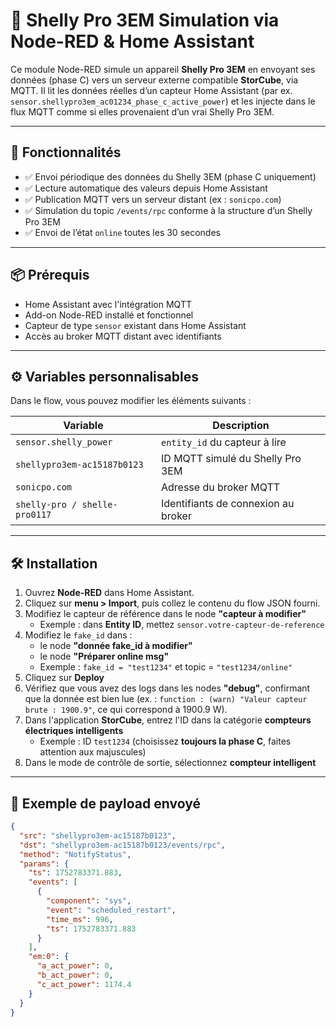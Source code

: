 # 🧠 Shelly Pro 3EM Simulation via Node-RED & Home Assistant

Ce module Node-RED simule un appareil **Shelly Pro 3EM** en envoyant ses données (phase C) vers un serveur externe compatible **StorCube**, via MQTT. Il lit les données réelles d’un capteur Home Assistant (par ex. `sensor.shellypro3em_ac01234_phase_c_active_power`) et les injecte dans le flux MQTT comme si elles provenaient d’un vrai Shelly Pro 3EM.

---

## 🚀 Fonctionnalités

- ✅ Envoi périodique des données du Shelly 3EM (phase C uniquement)
- ✅ Lecture automatique des valeurs depuis Home Assistant
- ✅ Publication MQTT vers un serveur distant (ex : `sonicpo.com`)
- ✅ Simulation du topic `/events/rpc` conforme à la structure d’un Shelly Pro 3EM
- ✅ Envoi de l’état `online` toutes les 30 secondes

---

## 📦 Prérequis

- Home Assistant avec l'intégration MQTT
- Add-on Node-RED installé et fonctionnel
- Capteur de type `sensor` existant dans Home Assistant
- Accès au broker MQTT distant avec identifiants

---

## ⚙️ Variables personnalisables

Dans le flow, vous pouvez modifier les éléments suivants :

| Variable                            | Description                                      |
|-------------------------------------|--------------------------------------------------|
| `sensor.shelly_power`               | `entity_id` du capteur à lire                   |
| `shellypro3em-ac15187b0123`         | ID MQTT simulé du Shelly Pro 3EM                |
| `sonicpo.com`                       | Adresse du broker MQTT                          |
| `shelly-pro / shelle-pro0117`       | Identifiants de connexion au broker             |

---

## 🛠 Installation

1. Ouvrez **Node-RED** dans Home Assistant.  
2. Cliquez sur **menu > Import**, puis collez le contenu du flow JSON fourni.  
3. Modifiez le capteur de référence dans le node **"capteur à modifier"**  
   - Exemple : dans **Entity ID**, mettez `sensor.votre-capteur-de-reference`  
4. Modifiez le `fake_id` dans :
   - le node **"donnée fake_id à modifier"**
   - le node **"Préparer online msg"**  
   - Exemple : `fake_id = "test1234"` et topic = `"test1234/online"`
5. Cliquez sur **Deploy**  
6. Vérifiez que vous avez des logs dans les nodes **"debug"**, confirmant que la donnée est bien lue (ex. : `function : (warn) "Valeur capteur brute : 1900.9"`, ce qui correspond à 1900.9 W).  
7. Dans l'application **StorCube**, entrez l'ID dans la catégorie **compteurs électriques intelligents**  
   - Exemple : ID `test1234` (choisissez **toujours la phase C**, faites attention aux majuscules)
8. Dans le mode de contrôle de sortie, sélectionnez **compteur intelligent**

---

## 🧪 Exemple de payload envoyé

```json
{
  "src": "shellypro3em-ac15187b0123",
  "dst": "shellypro3em-ac15187b0123/events/rpc",
  "method": "NotifyStatus",
  "params": {
    "ts": 1752783371.883,
    "events": [
      {
        "component": "sys",
        "event": "scheduled_restart",
        "time_ms": 996,
        "ts": 1752783371.883
      }
    ],
    "em:0": {
      "a_act_power": 0,
      "b_act_power": 0,
      "c_act_power": 1174.4
    }
  }
}
